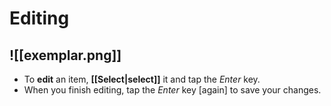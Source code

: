 # Editing
![[exemplar.png]]
---
- To **edit** an item, **[[Select|select]]** it and tap the _Enter_ key.
- When you finish editing, tap the _Enter_ key [again] to save your changes.
